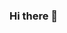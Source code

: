 ### Hi there 👋
<!--
<img alt="Top Langs" src="https://github-readme-stats.vercel.app/api/top-langs/?username=KoziukSerhiy&layout=compact" width="50%"/>
-->

<!--
<h3 align="left">SKILLS</h3>

<p>
  <img alt="javascript" src="https://img.shields.io/badge/JavaScript-e8d44d?style=for-the-badge&logo=javascript&logoColor=000" />
  <img alt="typescript" src="https://img.shields.io/badge/TypeScript-0076c6?style=for-the-badge&logo=typescript&logoColor=fff" />
  
  <img alt="angular" src="https://img.shields.io/badge/Angular-d6002f?style=for-the-badge&logo=angular&logoColor=fff" />
  
  <img alt="html5" src="https://img.shields.io/badge/HTML5-E34F26?style=for-the-badge&logo=html5&logoColor=white" />
  <img alt="html5" src="https://img.shields.io/badge/CSS3-2862e9?style=for-the-badge&logo=css3&logoColor=white" />
  <img alt="Sass" src="https://img.shields.io/badge/Scss-CC6699?style=for-the-badge&logo=sass&logoColor=white" />
  
  <img alt="bootstrap" src="https://img.shields.io/badge/bootstrap-7952B3?style=for-the-badge&logo=bootstrap&logoColor=fff" />
  <img alt="Static Badge" src="https://img.shields.io/badge/Angular_Material_UI-757575?style=for-the-badge&logo=materialdesign&logoColor=fff">
  
  <img alt="RxJS" src="https://img.shields.io/badge/RxJS-B7178C?style=for-the-badge&logo=reactivex&logoColor=fff" />

  <img alt="Gulp" src="https://img.shields.io/badge/Gulp-cc4845?style=for-the-badge&logo=gulp&logoColor=fff" />
</p>
-->

<!--
<h3 align="left">Connect with me:</h3>
<p align="left">
  <a href="https://linkedin.com/in/serhiy-koziuk" target="blank">
    <img align="center" src="https://raw.githubusercontent.com/rahuldkjain/github-profile-readme-generator/master/src/images/icons/Social/linked-in-alt.svg" alt="serhiy-koziuk" height="24" width="24" />
  </a>
</p>
-->
